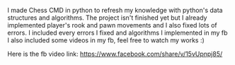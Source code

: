 I made Chess CMD in python to refresh my knowledge with python's data structures and algorithms.  The project isn't finished yet but I already implemented player's rook and pawn movements and I also fixed lots of errors. I included every errors I fixed and algorithms I implemented in my fb
I also included some videos in my fb, feel free to watch my works :)

Here is the fb video link: https://www.facebook.com/share/v/15vUpnpj85/
